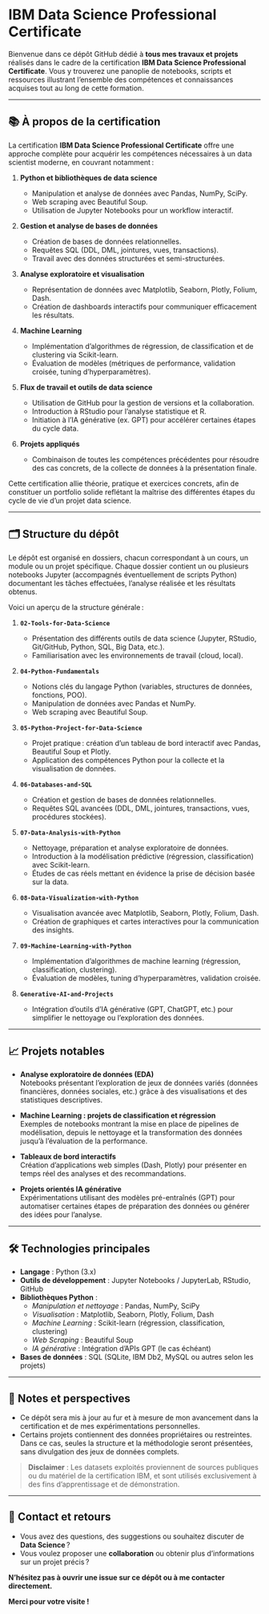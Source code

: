 # IBM Data Science Professional Certificate

Bienvenue dans ce dépôt GitHub dédié à **tous mes travaux et projets** réalisés dans le cadre de la certification **IBM Data Science Professional Certificate**. Vous y trouverez une panoplie de notebooks, scripts et ressources illustrant l’ensemble des compétences et connaissances acquises tout au long de cette formation.

---

## 📚 À propos de la certification

La certification **IBM Data Science Professional Certificate** offre une approche complète pour acquérir les compétences nécessaires à un data scientist moderne, en couvrant notamment :

1. **Python et bibliothèques de data science**  
   - Manipulation et analyse de données avec Pandas, NumPy, SciPy.  
   - Web scraping avec Beautiful Soup.  
   - Utilisation de Jupyter Notebooks pour un workflow interactif.

2. **Gestion et analyse de bases de données**  
   - Création de bases de données relationnelles.  
   - Requêtes SQL (DDL, DML, jointures, vues, transactions).  
   - Travail avec des données structurées et semi-structurées.

3. **Analyse exploratoire et visualisation**  
   - Représentation de données avec Matplotlib, Seaborn, Plotly, Folium, Dash.  
   - Création de dashboards interactifs pour communiquer efficacement les résultats.

4. **Machine Learning**  
   - Implémentation d’algorithmes de régression, de classification et de clustering via Scikit-learn.  
   - Évaluation de modèles (métriques de performance, validation croisée, tuning d’hyperparamètres).

5. **Flux de travail et outils de data science**  
   - Utilisation de GitHub pour la gestion de versions et la collaboration.  
   - Introduction à RStudio pour l’analyse statistique et R.  
   - Initiation à l’IA générative (ex. GPT) pour accélérer certaines étapes du cycle data.

6. **Projets appliqués**  
   - Combinaison de toutes les compétences précédentes pour résoudre des cas concrets, de la collecte de données à la présentation finale.

Cette certification allie théorie, pratique et exercices concrets, afin de constituer un portfolio solide reflétant la maîtrise des différentes étapes du cycle de vie d’un projet data science.

---

## 🗂 Structure du dépôt

Le dépôt est organisé en dossiers, chacun correspondant à un cours, un module ou un projet spécifique. Chaque dossier contient un ou plusieurs notebooks Jupyter (accompagnés éventuellement de scripts Python) documentant les tâches effectuées, l’analyse réalisée et les résultats obtenus.

Voici un aperçu de la structure générale :

1. **`02-Tools-for-Data-Science`**  
   - Présentation des différents outils de data science (Jupyter, RStudio, Git/GitHub, Python, SQL, Big Data, etc.).  
   - Familiarisation avec les environnements de travail (cloud, local).

2. **`04-Python-Fundamentals`**  
   - Notions clés du langage Python (variables, structures de données, fonctions, POO).  
   - Manipulation de données avec Pandas et NumPy.  
   - Web scraping avec Beautiful Soup.

3. **`05-Python-Project-for-Data-Science`**  
   - Projet pratique : création d’un tableau de bord interactif avec Pandas, Beautiful Soup et Plotly.  
   - Application des compétences Python pour la collecte et la visualisation de données.

4. **`06-Databases-and-SQL`**  
   - Création et gestion de bases de données relationnelles.  
   - Requêtes SQL avancées (DDL, DML, jointures, transactions, vues, procédures stockées).

5. **`07-Data-Analysis-with-Python`**  
   - Nettoyage, préparation et analyse exploratoire de données.  
   - Introduction à la modélisation prédictive (régression, classification) avec Scikit-learn.  
   - Études de cas réels mettant en évidence la prise de décision basée sur la data.

6. **`08-Data-Visualization-with-Python`**  
   - Visualisation avancée avec Matplotlib, Seaborn, Plotly, Folium, Dash.  
   - Création de graphiques et cartes interactives pour la communication des insights.

7. **`09-Machine-Learning-with-Python`**  
   - Implémentation d’algorithmes de machine learning (régression, classification, clustering).  
   - Évaluation de modèles, tuning d’hyperparamètres, validation croisée.

9. **`Generative-AI-and-Projects`**
   - Intégration d’outils d’IA générative (GPT, ChatGPT, etc.) pour simplifier le nettoyage ou l’exploration des données. 

---

## 📈 Projets notables

- **Analyse exploratoire de données (EDA)**  
  Notebooks présentant l’exploration de jeux de données variés (données financières, données sociales, etc.) grâce à des visualisations et des statistiques descriptives.

- **Machine Learning : projets de classification et régression**  
  Exemples de notebooks montrant la mise en place de pipelines de modélisation, depuis le nettoyage et la transformation des données jusqu’à l’évaluation de la performance.

- **Tableaux de bord interactifs**  
  Création d’applications web simples (Dash, Plotly) pour présenter en temps réel des analyses et des recommandations.

- **Projets orientés IA générative**  
  Expérimentations utilisant des modèles pré-entraînés (GPT) pour automatiser certaines étapes de préparation des données ou générer des idées pour l’analyse.

---

## 🛠 Technologies principales

- **Langage** : Python (3.x)  
- **Outils de développement** : Jupyter Notebooks / JupyterLab, RStudio, GitHub  
- **Bibliothèques Python** :  
  - *Manipulation et nettoyage* : Pandas, NumPy, SciPy  
  - *Visualisation* : Matplotlib, Seaborn, Plotly, Folium, Dash  
  - *Machine Learning* : Scikit-learn (régression, classification, clustering)  
  - *Web Scraping* : Beautiful Soup  
  - *IA générative* : Intégration d’APIs GPT (le cas échéant)  
- **Bases de données** : SQL (SQLite, IBM Db2, MySQL ou autres selon les projets)

---

## 📝 Notes et perspectives

- Ce dépôt sera mis à jour au fur et à mesure de mon avancement dans la certification et de mes expérimentations personnelles.  
- Certains projets contiennent des données propriétaires ou restreintes. Dans ce cas, seules la structure et la méthodologie seront présentées, sans divulgation des jeux de données complets.

> **Disclaimer** : Les datasets exploités proviennent de sources publiques ou du matériel de la certification IBM, et sont utilisés exclusivement à des fins d’apprentissage et de démonstration.

---

## 🤝 Contact et retours

- Vous avez des questions, des suggestions ou souhaitez discuter de **Data Science** ?  
- Vous voulez proposer une **collaboration** ou obtenir plus d’informations sur un projet précis ?

**N’hésitez pas à ouvrir une issue sur ce dépôt ou à me contacter directement.**  

**Merci pour votre visite !** 
